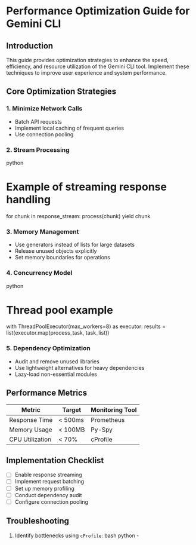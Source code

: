 # Performance Optimization Guide for Gemini CLI

## Introduction
This guide provides optimization strategies to enhance the speed, efficiency, and resource utilization of the Gemini CLI tool. Implement these techniques to improve user experience and system performance.

## Core Optimization Strategies

### 1. Minimize Network Calls
- Batch API requests
- Implement local caching of frequent queries
- Use connection pooling

### 2. Stream Processing
python
# Example of streaming response handling
for chunk in response_stream:
    process(chunk)
    yield chunk

### 3. Memory Management
- Use generators instead of lists for large datasets
- Release unused objects explicitly
- Set memory boundaries for operations

### 4. Concurrency Model
python
# Thread pool example
with ThreadPoolExecutor(max_workers=8) as executor:
    results = list(executor.map(process_task, task_list))

### 5. Dependency Optimization
- Audit and remove unused libraries
- Use lightweight alternatives for heavy dependencies
- Lazy-load non-essential modules

## Performance Metrics
| Metric | Target | Monitoring Tool |
|--------|--------|-----------------|
| Response Time | < 500ms | Prometheus |
| Memory Usage | < 100MB | Py-Spy |
| CPU Utilization | < 70% | cProfile |

## Implementation Checklist
- [ ] Enable response streaming
- [ ] Implement request batching
- [ ] Set up memory profiling
- [ ] Conduct dependency audit
- [ ] Configure connection pooling

## Troubleshooting
1. Identify bottlenecks using `cProfile`:
bash
python -